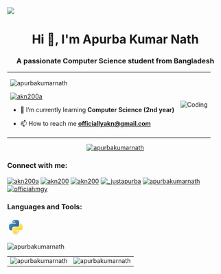 <img src ="https://github.com/user-attachments/assets/201cacf6-8d04-4b98-be4b-ef17562afbbc" >
<h1 align="center">Hi 👋, I'm Apurba Kumar Nath</h1>
<h3 align="center">A passionate Computer Science student from Bangladesh</h3>

<table align = "center">

<td>

<p align="left"> <img src="https://komarev.com/ghpvc/?username=apurbakumarnath&label=Profile%20views&color=0e75b6&style=flat" alt="apurbakumarnath" /> </p>

<p align="left"> <a href="https://twitter.com/akn200a" target="blank"><img src="https://img.shields.io/twitter/follow/akn200a?logo=twitter&style=for-the-badge" alt="akn200a" /></a> </p>

- 🌱 I’m currently learning **Computer Science (2nd year)**

- 📫 How to reach me **officiallyakn@gmail.com**

</td>

<td>
  
<img alt="Coding" width="400" src="https://camo.githubusercontent.com/2366b34bb903c09617990fb5fff4622f3e941349e846ddb7e73df872a9d21233/68747470733a2f2f63646e2e6472696262626c652e636f6d2f75736572732f3733303730332f73637265656e73686f74732f363538313234332f6176656e746f2e676966">

</td>
</table>

<p align="center"> <a href="https://github.com/ryo-ma/github-profile-trophy"><img src="https://github-profile-trophy.vercel.app/?username=apurbakumarnath" alt="apurbakumarnath" /></a> </p>

<h3 align="left">Connect with me:</h3>
<p align="left">
<a href="https://twitter.com/akn200a" target="blank"><img align="center" src="https://raw.githubusercontent.com/rahuldkjain/github-profile-readme-generator/master/src/images/icons/Social/twitter.svg" alt="akn200a" height="30" width="40" /></a>
<a href="https://linkedin.com/in/akn200" target="blank"><img align="center" src="https://raw.githubusercontent.com/rahuldkjain/github-profile-readme-generator/master/src/images/icons/Social/linked-in-alt.svg" alt="akn200" height="30" width="40" /></a>
<a href="https://fb.com/akn200" target="blank"><img align="center" src="https://raw.githubusercontent.com/rahuldkjain/github-profile-readme-generator/master/src/images/icons/Social/facebook.svg" alt="akn200" height="30" width="40" /></a>
<a href="https://instagram.com/_justapurba" target="blank"><img align="center" src="https://raw.githubusercontent.com/rahuldkjain/github-profile-readme-generator/master/src/images/icons/Social/instagram.svg" alt="_justapurba" height="30" width="40" /></a>
<a href="https://www.leetcode.com/apurbakumarnath" target="blank"><img align="center" src="https://raw.githubusercontent.com/rahuldkjain/github-profile-readme-generator/master/src/images/icons/Social/leet-code.svg" alt="apurbakumarnath" height="30" width="40" /></a>
<a href="https://auth.geeksforgeeks.org/user/officiahmgy" target="blank"><img align="center" src="https://raw.githubusercontent.com/rahuldkjain/github-profile-readme-generator/master/src/images/icons/Social/geeks-for-geeks.svg" alt="officiahmgy" height="30" width="40" /></a>
</p>

<h3 align="left">Languages and Tools:</h3>
<p align="left"> <a href="https://www.python.org" target="_blank" rel="noreferrer"> <img src="https://raw.githubusercontent.com/devicons/devicon/master/icons/python/python-original.svg" alt="python" width="40" height="40"/> </a> </p>


<img src="https://github-readme-stats.vercel.app/api/top-langs?username=apurbakumarnath&show_icons=true&locale=en&layout=compact" alt="apurbakumarnath" />
<table align = "center">
<tr><td align = "center"><img src="" alt="apurbakumarnath" /></td>

<td align = "center"><img src="https://github-readme-streak-stats.herokuapp.com/?user=apurbakumarnath&" alt="apurbakumarnath" /></td></tr>
</table>
